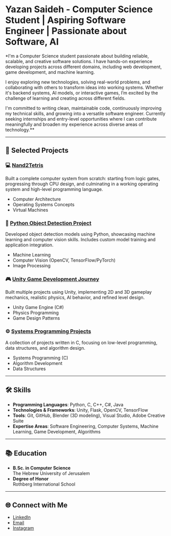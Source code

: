 # Yazan Saideh - Computer Science Student | Aspiring Software Engineer | Passionate about Software, AI

*I'm a Computer Science student passionate about building reliable, scalable, and creative software solutions. I have hands-on experience developing projects across different domains, including web development, game development, and machine learning.

I enjoy exploring new technologies, solving real-world problems, and collaborating with others to transform ideas into working systems. Whether it's backend systems, AI models, or interactive games, I’m excited by the challenge of learning and creating across different fields.

I'm committed to writing clean, maintainable code, continuously improving my technical skills, and growing into a versatile software engineer. Currently seeking internships and entry-level opportunities where I can contribute meaningfully and broaden my experience across diverse areas of technology.**

---

## 🚀 Selected Projects

### 💻 [Nand2Tetris](https://github.com/yazan-saideh/Nand2Tetris)
Built a complete computer system from scratch: starting from logic gates, progressing through CPU design, and culminating in a working operating system and high-level programming language.

- Computer Architecture
- Operating Systems Concepts
- Virtual Machines

### 🧠 [Python Object Detection Project](https://github.com/yazan-saideh/Python_Project)
Developed object detection models using Python, showcasing machine learning and computer vision skills. Includes custom model training and application integration.

- Machine Learning
- Computer Vision (OpenCV, TensorFlow/PyTorch)
- Image Processing

### 🎮 [Unity Game Development Journey](https://github.com/yazan-saideh/Unity_Game_Development_journey)
Built multiple projects using Unity, implementing 2D and 3D gameplay mechanics, realistic physics, AI behavior, and refined level design.

- Unity Game Engine (C#)
- Physics Programming
- Game Design Patterns

### ⚙️ [Systems Programming Projects](https://github.com/yazan-saideh/C-Projects)
A collection of projects written in C, focusing on low-level programming, data structures, and algorithm design.

- Systems Programming (C)
- Algorithm Development
- Data Structures

---

## 🛠️ Skills

- **Programming Languages**: Python, C, C++, C#, Java
- **Technologies & Frameworks**: Unity, Flask, OpenCV, TensorFlow
- **Tools**: Git, GitHub, Blender (3D modeling), Visual Studio, Adobe Creative Suite
- **Expertise Areas**: Software Engineering, Computer Systems, Machine Learning, Game Development, Algorithms

---

## 📚 Education

- **B.Sc. in Computer Science**  
  The Hebrew University of Jerusalem  
- **Degree of Honor**  
  Rothberg International School

---

## 🌐 Connect with Me

- [LinkedIn](https://www.linkedin.com/in/yazan-saideh-26ba982ba/)
- [Email](mailto:yazan.saideh11@gmail.com)
- [Instagram](https://www.instagram.com/yazandev/)
